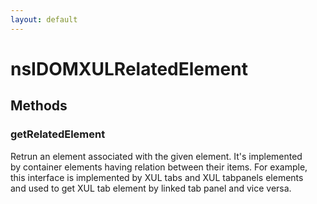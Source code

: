```yaml
---
layout: default
---
```


# nsIDOMXULRelatedElement #

## Methods ##

### getRelatedElement ###
  
Retrun an element associated with the given element. It's implemented  
by container elements having relation between their items. For example,  
this interface is implemented by XUL tabs and XUL tabpanels elements  
and used to get XUL tab element by linked tab panel and vice versa.  
  
